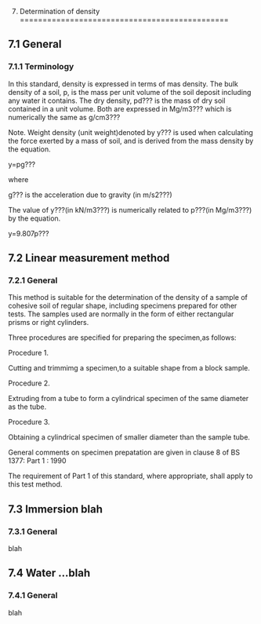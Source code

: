 7. Determination of density
==============================================

7.1 General
-----------------------

### 7.1.1 Terminology
In this standard, density is expressed in terms of mas density. The bulk density of a soil, p, is the mass per unit volume of the soil deposit including any water it contains. The dry density, pd??? is the mass of dry soil contained in a unit volume. Both are expressed in Mg/m3??? which is numerically the same as g/cm3???

Note. Weight density (unit weight)denoted by y??? is used when calculating the force exerted by a mass of soil, and is derived from the mass density by the equation.

y=pg???

where

g??? is the acceleration due to gravity (in m/s2???)

The value of y???(in kN/m3???) is numerically related to p???(in Mg/m3???) by the equation.

y=9.807p???




7.2 Linear measurement method
----------------------------------

### 7.2.1 General
This method is suitable for the determination of the density of a sample of cohesive soil of regular shape, including specimens prepared for other tests. The samples used are normally in the form of either rectangular prisms or right cylinders.

Three procedures are specified for preparing the specimen,as follows:

Procedure 1.

Cutting and trimmimg a specimen,to a suitable shape from a block sample.
 
Procedure 2.

Extruding from a tube to form a cylindrical specimen of the same diameter as the tube.

Procedure 3.

Obtaining a cylindrical specimen of smaller diameter than the sample tube.

General comments on specimen prepatation are given in clause 8 of BS 1377: Part 1 : 1990

The requirement of Part 1 of this standard, where appropriate, shall apply to this test method. 





7.3 Immersion blah
-------------------------------------

### 7.3.1 General

blah




7.4 Water ...blah
---------------------------------------

### 7.4.1 General

blah

